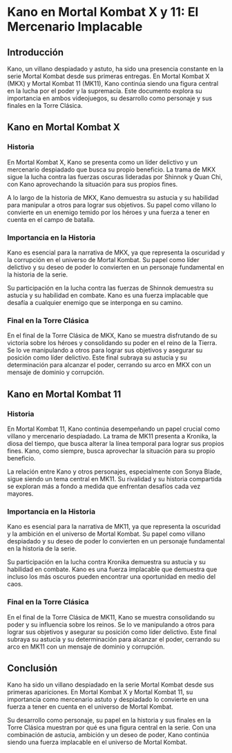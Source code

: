 # Kano en Mortal Kombat X y 11: El Mercenario Implacable

## Introducción

Kano, un villano despiadado y astuto, ha sido una presencia constante en la serie Mortal Kombat desde sus primeras entregas. En Mortal Kombat X (MKX) y Mortal Kombat 11 (MK11), Kano continúa siendo una figura central en la lucha por el poder y la supremacía. Este documento explora su importancia en ambos videojuegos, su desarrollo como personaje y sus finales en la Torre Clásica.

## Kano en Mortal Kombat X

### Historia

En Mortal Kombat X, Kano se presenta como un líder delictivo y un mercenario despiadado que busca su propio beneficio. La trama de MKX sigue la lucha contra las fuerzas oscuras lideradas por Shinnok y Quan Chi, con Kano aprovechando la situación para sus propios fines.

A lo largo de la historia de MKX, Kano demuestra su astucia y su habilidad para manipular a otros para lograr sus objetivos. Su papel como villano lo convierte en un enemigo temido por los héroes y una fuerza a tener en cuenta en el campo de batalla.

### Importancia en la Historia

Kano es esencial para la narrativa de MKX, ya que representa la oscuridad y la corrupción en el universo de Mortal Kombat. Su papel como líder delictivo y su deseo de poder lo convierten en un personaje fundamental en la historia de la serie.

Su participación en la lucha contra las fuerzas de Shinnok demuestra su astucia y su habilidad en combate. Kano es una fuerza implacable que desafía a cualquier enemigo que se interponga en su camino.

### Final en la Torre Clásica

En el final de la Torre Clásica de MKX, Kano se muestra disfrutando de su victoria sobre los héroes y consolidando su poder en el reino de la Tierra. Se lo ve manipulando a otros para lograr sus objetivos y asegurar su posición como líder delictivo. Este final subraya su astucia y su determinación para alcanzar el poder, cerrando su arco en MKX con un mensaje de dominio y corrupción.

## Kano en Mortal Kombat 11

### Historia

En Mortal Kombat 11, Kano continúa desempeñando un papel crucial como villano y mercenario despiadado. La trama de MK11 presenta a Kronika, la diosa del tiempo, que busca alterar la línea temporal para lograr sus propios fines. Kano, como siempre, busca aprovechar la situación para su propio beneficio.

La relación entre Kano y otros personajes, especialmente con Sonya Blade, sigue siendo un tema central en MK11. Su rivalidad y su historia compartida se exploran más a fondo a medida que enfrentan desafíos cada vez mayores.

### Importancia en la Historia

Kano es esencial para la narrativa de MK11, ya que representa la oscuridad y la ambición en el universo de Mortal Kombat. Su papel como villano despiadado y su deseo de poder lo convierten en un personaje fundamental en la historia de la serie.

Su participación en la lucha contra Kronika demuestra su astucia y su habilidad en combate. Kano es una fuerza implacable que demuestra que incluso los más oscuros pueden encontrar una oportunidad en medio del caos.

### Final en la Torre Clásica

En el final de la Torre Clásica de MK11, Kano se muestra consolidando su poder y su influencia sobre los reinos. Se lo ve manipulando a otros para lograr sus objetivos y asegurar su posición como líder delictivo. Este final subraya su astucia y su determinación para alcanzar el poder, cerrando su arco en MK11 con un mensaje de dominio y corrupción.

## Conclusión

Kano ha sido un villano despiadado en la serie Mortal Kombat desde sus primeras apariciones. En Mortal Kombat X y Mortal Kombat 11, su importancia como mercenario astuto y despiadado lo convierte en una fuerza a tener en cuenta en el universo de Mortal Kombat.

Su desarrollo como personaje, su papel en la historia y sus finales en la Torre Clásica muestran por qué es una figura central en la serie. Con una combinación de astucia, ambición y un deseo de poder, Kano continúa siendo una fuerza implacable en el universo de Mortal Kombat.